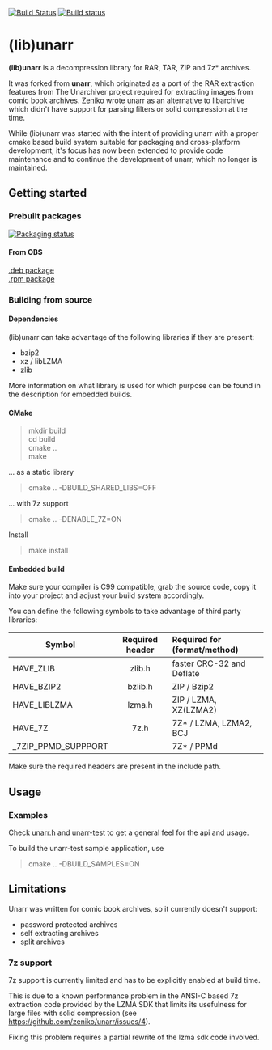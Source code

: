 [![Build Status](https://travis-ci.org/selmf/unarr.svg?branch=master)](https://travis-ci.org/selmf/unarr)
[![Build status](https://ci.appveyor.com/api/projects/status/m0jragl23k02r83b?svg=true)](https://ci.appveyor.com/project/selmf/unarr)

# (lib)unarr

**(lib)unarr** is a decompression library for RAR, TAR, ZIP and 7z* archives.

It was forked from **unarr**, which originated as a port of the RAR extraction
features from The Unarchiver project required for extracting images from comic
book archives. [Zeniko](https://github.com/zeniko/) wrote unarr as an
alternative to libarchive which didn't have support for parsing filters or
solid compression at the time.

While (lib)unarr was started with the intent of providing unarr with a proper
cmake based build system suitable for packaging and cross-platform development,
it's focus has now been extended to provide code maintenance and to continue the
development of unarr, which no longer is maintained.

## Getting started

### Prebuilt packages
[![Packaging status](https://repology.org/badge/vertical-allrepos/unarr.svg)](https://repology.org/metapackage/unarr)

#### From OBS
[.deb package](https://software.opensuse.org//download.html?project=home%3Aselmf&package=libunarr)  
[.rpm package](https://software.opensuse.org//download.html?project=home%3Aselmf%3Ayacreader-rpm&package=libunarr)  

### Building from source

#### Dependencies

(lib)unarr can take advantage of the following libraries if they are present:

* bzip2
* xz / libLZMA
* zlib

More information on what library is used for which purpose can be found in the
description for embedded builds.

#### CMake

>mkdir build  
>cd build  
>cmake ..  
>make

... as a static library

>cmake .. -DBUILD_SHARED_LIBS=OFF

... with 7z support

>cmake .. -DENABLE_7Z=ON

Install

>make install  

#### Embedded build

Make sure your compiler is C99 compatible, grab the source code, copy it into your project and adjust your build system accordingly.

You can define the following symbols to take advantage of third party libraries:

| Symbol            | Required header | Required for (format/method)|
|-------------------|:---------------:|:----------------------------|
|HAVE_ZLIB          |     zlib.h      |  faster CRC-32 and Deflate  |
|HAVE_BZIP2         |     bzlib.h     |    ZIP / Bzip2              |
|HAVE_LIBLZMA       |     lzma.h      |    ZIP / LZMA, XZ(LZMA2)    |
|HAVE_7Z            |     7z.h        |    7Z* / LZMA, LZMA2, BCJ   |
|_7ZIP_PPMD_SUPPPORT |                 |    7Z* / PPMd               |

Make sure the required headers are present in the include path.

## Usage

### Examples

Check [unarr.h](unarr.h) and [unarr-test](test/main.c) to get a general feel
for the api and usage.

To build the unarr-test sample application, use

> cmake .. -DBUILD_SAMPLES=ON

## Limitations

Unarr was written for comic book archives, so it currently doesn't support:

* password protected archives
* self extracting archives
* split archives

### 7z support

7z support is currently limited and has to be explicitly enabled at build time.

This is due to a known performance problem in the ANSI-C based 7z extraction code
provided by the LZMA SDK that limits its usefulness for large files with solid
compression (see https://github.com/zeniko/unarr/issues/4).

Fixing this problem requires a partial rewrite of the lzma sdk code involved.

